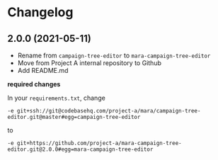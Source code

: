 # Changelog

## 2.0.0 (2021-05-11) 

- Rename from  `campaign-tree-editor` to `mara-campaign-tree-editor`
- Move from Project A internal repository to Github
- Add README.md

**required changes**

In your `requirements.txt`, change 

```
-e git+ssh://git@codebasehq.com/project-a/mara/campaign-tree-editor.git@master#egg=campaign-tree-editor
```
to
```
-e git+https://github.com/project-a/mara-campaign-tree-editor.git@2.0.0#egg=mara-campaign-tree-editor
```